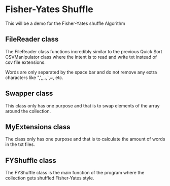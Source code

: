 ﻿# Fisher-Yates Shuffle 
This will be a demo for the Fisher-Yates shuffle Algorithm
## FileReader class
The FileReader class functions incredibly similar to the previous Quick Sort CSVManipulator class where the intent is to read and write txt instead of csv file extensions.

Words are only separated by the space bar and do not remove any extra characters like ",',,,.,`,~, etc.
## Swapper class
This class only has one purpose and that is to swap elements of the array around the collection.
## MyExtensions class
The class only has one purpose and that is to calculate the amount of words in the txt files.
## FYShuffle class
The FYShuffle class is the main function of the program where the collection gets shuffled Fisher-Yates style.